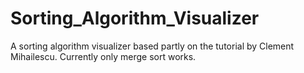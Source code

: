 # Sorting_Algorithm_Visualizer
A sorting algorithm visualizer based partly on the tutorial by Clement Mihailescu. Currently only merge sort works.
